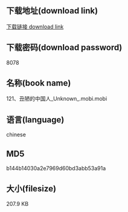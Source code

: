 ## 下载地址(download link)
[下载链接 download link](https://voluble-croquembouche-d321dc.netlify.app/?s=121%E3%80%81%E4%B8%91%E9%99%8B%E7%9A%84%E4%B8%AD%E5%9B%BD%E4%BA%BA_Unknown_.mobi)

## 下载密码(download password)
8078

## 名称(book name)
121、丑陋的中国人_Unknown_.mobi.mobi

## 语言(language)
chinese

## MD5
b144b14030a2e7969d60bd3abb53a91a

## 大小(filesize)
207.9 KB
